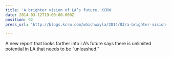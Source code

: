 ```yaml
---
title: 'A brighter vision of LA’s future, KCRW'
date: 2014-03-12T19:00:00.000Z
position: 92
press_url: 'http://blogs.kcrw.com/whichwayla/2014/03/a-brighter-vision-of-las-future'

---
```




A new report that looks farther into LA’s future says there is unlimited potential in LA that needs to be “unleashed.”


